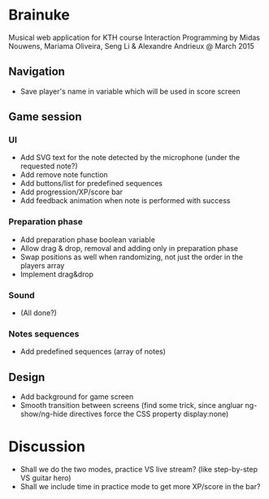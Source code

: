 # Brainuke
Musical web application for KTH course Interaction Programming
by Midas Nouwens, Mariama Oliveira, Seng Li & Alexandre Andrieux
@ March 2015

## Navigation
* Save player's name in variable which will be used in score screen

## Game session
### UI
* Add SVG text for the note detected by the microphone (under the requested note?)
* Add remove note function
* Add buttons/list for predefined sequences
* Add progression/XP/score bar
* Add feedback animation when note is performed with success
### Preparation phase
* Add preparation phase boolean variable
* Allow drag & drop, removal and adding only in preparation phase
* Swap positions as well when randomizing, not just the order in the players array
* Implement drag&drop
### Sound
* (All done?)
### Notes sequences
* Add predefined sequences (array of notes)

## Design
* Add background for game screen
* Smooth transition between screens (find some trick, since angluar ng-show/ng-hide directives force the CSS property display:none)


# Discussion
* Shall we do the two modes, practice VS live stream? (like step-by-step VS guitar hero)
* Shall we include time in practice mode to get more XP/score in the bar?
